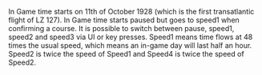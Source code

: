 In Game time starts on 11th of October 1928 (which is the first transatlantic flight of LZ 127). In Game time starts paused but goes to speed1 when confirming a course. It is possible to switch between pause, speed1, speed2 and speed3 via UI or key presses. Speed1 means time flows at 48 times the usual speed, which means an in-game day will last half an hour. Speed2 is twice the speed of Speed1 and Speed4 is twice the speed of Speed2.